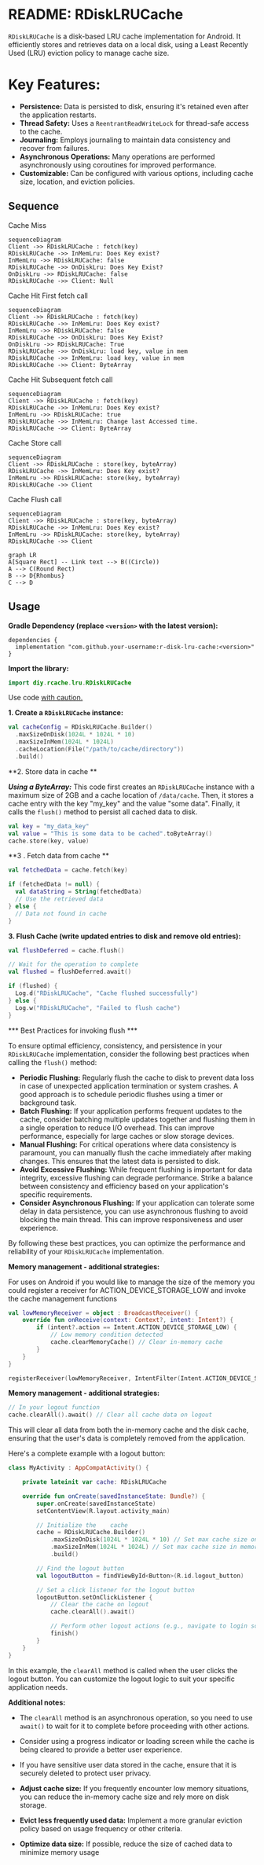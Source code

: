 # README: RDiskLRUCache

`RDiskLRUCache` is a disk-based LRU cache implementation for Android. It efficiently stores and retrieves data on a local disk, using a Least Recently Used (LRU) eviction policy to manage cache size.


# Key Features:

-   **Persistence:** Data is persisted to disk, ensuring it's retained even after the application restarts.
-   **Thread Safety:** Uses a `ReentrantReadWriteLock` for thread-safe access to the cache.
-   **Journaling:** Employs journaling to maintain data consistency and recover from failures.
-   **Asynchronous Operations:** Many operations are performed asynchronously using coroutines for improved performance.
-   **Customizable:** Can be configured with various options, including cache size, location, and eviction policies.

## Sequence

Cache Miss 

```mermaid
sequenceDiagram
Client ->> RDiskLRUCache : fetch(key)
RDiskLRUCache ->> InMemLru: Does Key exist?
InMemLru ->> RDiskLRUCache: false
RDiskLRUCache ->> OnDiskLru: Does Key Exist?
OnDiskLru ->> RDiskLRUCache: false
RDiskLRUCache ->> Client: Null
```
Cache Hit First fetch call
```mermaid
sequenceDiagram
Client ->> RDiskLRUCache : fetch(key)
RDiskLRUCache ->> InMemLru: Does Key exist?
InMemLru ->> RDiskLRUCache: false
RDiskLRUCache ->> OnDiskLru: Does Key Exist?
OnDiskLru ->> RDiskLRUCache: True
RDiskLRUCache ->> OnDiskLru: load key, value in mem
RDiskLRUCache ->> InMemLru: load key, value in mem
RDiskLRUCache ->> Client: ByteArray
```
Cache Hit Subsequent fetch call
```mermaid
sequenceDiagram
Client ->> RDiskLRUCache : fetch(key)
RDiskLRUCache ->> InMemLru: Does Key exist?
InMemLru ->> RDiskLRUCache: true
RDiskLRUCache ->> InMemLru: Change last Accessed time.
RDiskLRUCache ->> Client: ByteArray
```
Cache  Store call
 ```mermaid
sequenceDiagram
Client ->> RDiskLRUCache : store(key, byteArray)
RDiskLRUCache ->> InMemLru: Does Key exist?
InMemLru ->> RDiskLRUCache: store(key, byteArray)
RDiskLRUCache ->> Client
```
Cache  Flush call
 ```mermaid
sequenceDiagram
Client ->> RDiskLRUCache : store(key, byteArray)
RDiskLRUCache ->> InMemLru: Does Key exist?
InMemLru ->> RDiskLRUCache: store(key, byteArray)
RDiskLRUCache ->> Client
```

```mermaid
graph LR
A[Square Rect] -- Link text --> B((Circle))
A --> C(Round Rect)
B --> D{Rhombus}
C --> D
```

## Usage

**Gradle Dependency (replace `<version>` with the latest version):**

```
dependencies {
  implementation "com.github.your-username:r-disk-lru-cache:<version>"
}

```

**Import the library:**



```Kotlin
import diy.rcache.lru.RDiskLRUCache

```

Use code [with caution.](/faq#coding)

**1. Create a `RDiskLRUCache` instance:**
```Kotlin
val cacheConfig = RDiskLRUCache.Builder()
  .maxSizeOnDisk(1024L * 1024L * 10)
  .maxSizeInMem(1024L * 1024L)
  .cacheLocation(File("/path/to/cache/directory")) 
  .build()
```

**2. Store data in cache **

***Using a ByteArray:***
 This code first creates an `RDiskLRUCache` instance with a maximum size of 2GB and a cache location of `/data/cache`. Then, it stores a cache entry with the key "my_key" and the value "some data". Finally, it calls the `flush()` method to persist all cached data to disk.


```Kotlin
val key = "my_data_key"
val value = "This is some data to be cached".toByteArray()
cache.store(key, value)
```

**3 . Fetch data from cache **

```Kotlin
val fetchedData = cache.fetch(key)

if (fetchedData != null) {
  val dataString = String(fetchedData)
  // Use the retrieved data
} else {
  // Data not found in cache
}
```

**3. Flush Cache (write updated entries to disk and remove old entries):**

```Kotlin
val flushDeferred = cache.flush()

// Wait for the operation to complete
val flushed = flushDeferred.await()

if (flushed) {
  Log.d("RDiskLRUCache", "Cache flushed successfully")
} else {
  Log.w("RDiskLRUCache", "Failed to flush cache")
}
```
*** Best Practices for invoking flush ***

To ensure optimal efficiency, consistency, and persistence in your `RDiskLRUCache` implementation, consider the following best practices when calling the `flush()` method:

-   **Periodic Flushing:** Regularly flush the cache to disk to prevent data loss in case of unexpected application termination or system crashes. A good approach is to schedule periodic flushes using a timer or background task.
-   **Batch Flushing:** If your application performs frequent updates to the cache, consider batching multiple updates together and flushing them in a single operation to reduce I/O overhead. This can improve performance, especially for large caches or slow storage devices.
-   **Manual Flushing:** For critical operations where data consistency is paramount, you can manually flush the cache immediately after making changes. This ensures that the latest data is persisted to disk.
-   **Avoid Excessive Flushing:** While frequent flushing is important for data integrity, excessive flushing can degrade performance. Strike a balance between consistency and efficiency based on your application's specific requirements.
-   **Consider Asynchronous Flushing:** If your application can tolerate some delay in data persistence, you can use asynchronous flushing to avoid blocking the main thread. This can improve responsiveness and user experience.

By following these best practices, you can optimize the performance and reliability of your `RDiskLRUCache` implementation.

**Memory management - additional strategies:**

For uses on Android if you would like to manage the size of the memory you could register a receiver for ACTION_DEVICE_STORAGE_LOW and invoke the cache management functions

```Kotlin
val lowMemoryReceiver = object : BroadcastReceiver() {
    override fun onReceive(context: Context?, intent: Intent?) {
        if (intent?.action == Intent.ACTION_DEVICE_STORAGE_LOW) {
            // Low memory condition detected
            cache.clearMemoryCache() // Clear in-memory cache
        }
    }
}

registerReceiver(lowMemoryReceiver, IntentFilter(Intent.ACTION_DEVICE_STORAGE_LOW))
```
**Memory management - additional strategies:**

```Kotlin
// In your logout function
cache.clearAll().await() // Clear all cache data on logout

```
This will clear all data from both the in-memory cache and the disk cache, ensuring that the user's data is completely removed from the application.

Here's a complete example with a logout button:


```Kotlin
class MyActivity : AppCompatActivity() {

    private lateinit var cache: RDiskLRUCache

    override fun onCreate(savedInstanceState: Bundle?) {
        super.onCreate(savedInstanceState)
        setContentView(R.layout.activity_main)

        // Initialize the    cache
        cache = RDiskLRUCache.Builder()
            .maxSizeOnDisk(1024L * 1024L * 10) // Set max cache size on disk (10 MB)
            .maxSizeInMem(1024L * 1024L) // Set max cache size in memory (1 MB)
            .build()

        // Find the logout button
        val logoutButton = findViewById<Button>(R.id.logout_button)

        // Set a click listener for the logout button
        logoutButton.setOnClickListener {
            // Clear the cache on logout
            cache.clearAll().await()

            // Perform other logout actions (e.g., navigate to login screen)
            finish()
        }
    }
}

```


In this example, the `clearAll` method is called when the user clicks the logout button. You can customize the logout logic to suit your specific application needs.

**Additional notes:**

-   The `clearAll` method is an asynchronous operation, so you need to use `await()` to wait for it to complete before proceeding with other actions.
-   Consider using a progress indicator or loading screen while the cache is being cleared to provide a better user experience.
-   If you have sensitive user data stored in the cache, ensure that it is securely deleted to protect user privacy.

-   **Adjust cache size:** If you frequently encounter low memory situations, you can reduce the in-memory cache size and rely more on disk storage.
-   **Evict less frequently used data:** Implement a more granular eviction policy based on usage frequency or other criteria.
-   **Optimize data size:** If possible, reduce the size of cached data to minimize memory usage

